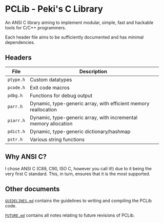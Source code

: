 # PCLib - Peki's C Library

An ANSI C library aiming to implement modular, simple, fast and hackable tools for C/C++ programmers.

Each header file aims to be sufficiently documented and has minimal dependencies.

## Headers

| File | Description |
| - | - |
| `ptype.h` | Custom datatypes |
| `pcode.h` | Exit code macros |
| `pdbg.h` | Functions for debug output |
| `parr.h` | Dynamic, type-generic array, with efficient memory reallocation |
| `piarr.h` | Dynamic, type-generic array, with incremental memory allocation |
| `pdict.h` | Dynamic, type-generic dictionary/hashmap |
| `pstr.h` | Various string functions |

## Why ANSI C?

I chose ANSI C (C89, C90, ISO C, however you call it!) due to it being the very first C standard.
This, in turn, ensures that it is the most supported.

## Other documents

[`GUIDELINES.md`](./GUIDELINES.md) contains the guidelines to writing and compiling the PCLib code.

[`FUTURE.md`](./FUTURE.md) contains all notes relating to future revisions of PCLib.
